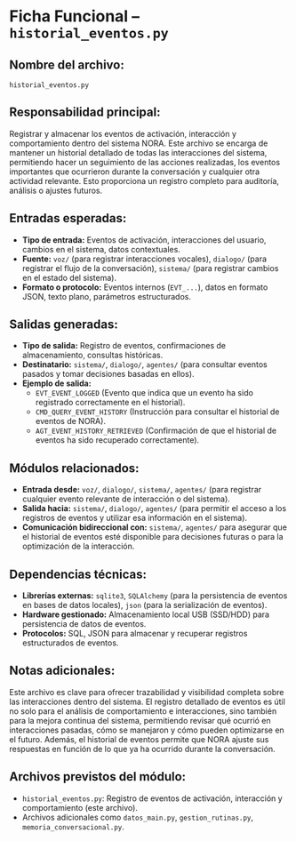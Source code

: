 # Ficha Funcional – `historial_eventos.py`

## Nombre del archivo:
`historial_eventos.py`

## Responsabilidad principal:
Registrar y almacenar los eventos de activación, interacción y comportamiento dentro del sistema NORA. Este archivo se encarga de mantener un historial detallado de todas las interacciones del sistema, permitiendo hacer un seguimiento de las acciones realizadas, los eventos importantes que ocurrieron durante la conversación y cualquier otra actividad relevante. Esto proporciona un registro completo para auditoría, análisis o ajustes futuros.

## Entradas esperadas:
- **Tipo de entrada:** Eventos de activación, interacciones del usuario, cambios en el sistema, datos contextuales.
- **Fuente:** `voz/` (para registrar interacciones vocales), `dialogo/` (para registrar el flujo de la conversación), `sistema/` (para registrar cambios en el estado del sistema).
- **Formato o protocolo:** Eventos internos (`EVT_...`), datos en formato JSON, texto plano, parámetros estructurados.

## Salidas generadas:
- **Tipo de salida:** Registro de eventos, confirmaciones de almacenamiento, consultas históricas.
- **Destinatario:** `sistema/`, `dialogo/`, `agentes/` (para consultar eventos pasados y tomar decisiones basadas en ellos).
- **Ejemplo de salida:**
  - `EVT_EVENT_LOGGED` (Evento que indica que un evento ha sido registrado correctamente en el historial).
  - `CMD_QUERY_EVENT_HISTORY` (Instrucción para consultar el historial de eventos de NORA).
  - `AGT_EVENT_HISTORY_RETRIEVED` (Confirmación de que el historial de eventos ha sido recuperado correctamente).

## Módulos relacionados:
- **Entrada desde:** `voz/`, `dialogo/`, `sistema/`, `agentes/` (para registrar cualquier evento relevante de interacción o del sistema).
- **Salida hacia:** `sistema/`, `dialogo/`, `agentes/` (para permitir el acceso a los registros de eventos y utilizar esa información en el sistema).
- **Comunicación bidireccional con:** `sistema/`, `agentes/` para asegurar que el historial de eventos esté disponible para decisiones futuras o para la optimización de la interacción.

## Dependencias técnicas:
- **Librerías externas:** `sqlite3`, `SQLAlchemy` (para la persistencia de eventos en bases de datos locales), `json` (para la serialización de eventos).
- **Hardware gestionado:** Almacenamiento local USB (SSD/HDD) para persistencia de datos de eventos.
- **Protocolos:** SQL, JSON para almacenar y recuperar registros estructurados de eventos.

## Notas adicionales:
Este archivo es clave para ofrecer trazabilidad y visibilidad completa sobre las interacciones dentro del sistema. El registro detallado de eventos es útil no solo para el análisis de comportamiento e interacciones, sino también para la mejora continua del sistema, permitiendo revisar qué ocurrió en interacciones pasadas, cómo se manejaron y cómo pueden optimizarse en el futuro. Además, el historial de eventos permite que NORA ajuste sus respuestas en función de lo que ya ha ocurrido durante la conversación.

## Archivos previstos del módulo:
- `historial_eventos.py`: Registro de eventos de activación, interacción y comportamiento (este archivo).
- Archivos adicionales como `datos_main.py`, `gestion_rutinas.py`, `memoria_conversacional.py`.
